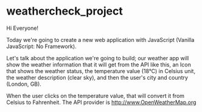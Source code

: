 # weathercheck_project
Hi Everyone!

Today we're going to create a new web application with JavaScript (Vanilla JavaScript: No Framework).

Let's talk about the application we're going to build; our weather app will show the weather information that it will get from the API like this, an Icon that shows the weather status, the temperature value (18°C) in Celsius unit, the weather description (clear sky), and then the user's city and country (London, GB).

When the user clicks on the temperature value, that will convert it from Celsius to Fahrenheit.
The API provider is http://www.OpenWeatherMap.org


